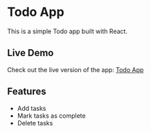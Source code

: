 # Todo App

This is a simple Todo app built with React.

## Live Demo

Check out the live version of the app: [Todo App](https://react-todo-woad-eight.vercel.app/)

## Features
- Add tasks
- Mark tasks as complete
- Delete tasks
